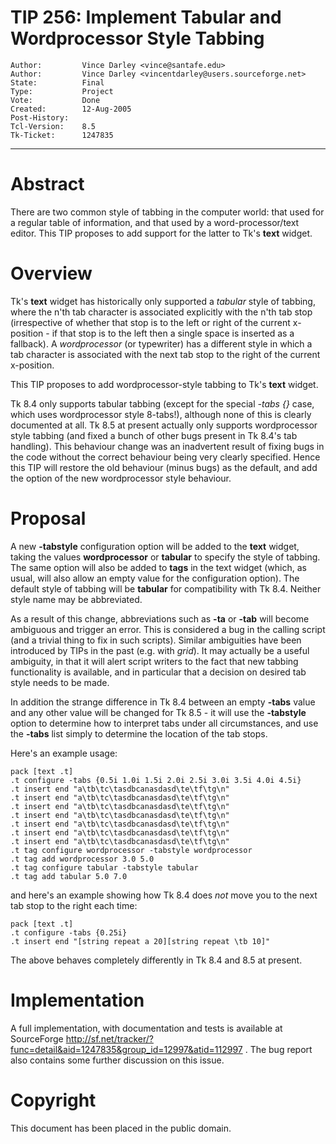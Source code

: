 # TIP 256: Implement Tabular and Wordprocessor Style Tabbing
	Author:         Vince Darley <vince@santafe.edu>
	Author:         Vince Darley <vincentdarley@users.sourceforge.net>
	State:          Final
	Type:           Project
	Vote:           Done
	Created:        12-Aug-2005
	Post-History:   
	Tcl-Version:    8.5
	Tk-Ticket:      1247835
-----

# Abstract

There are two common style of tabbing in the computer world: that used
for a regular table of information, and that used by a
word-processor/text editor. This TIP proposes to add support for the
latter to Tk's **text** widget.

# Overview

Tk's **text** widget has historically only supported a _tabular_
style of tabbing, where the n'th tab character is associated
explicitly with the n'th tab stop \(irrespective of whether that stop
is to the left or right of the current x-position - if that stop is to
the left then a single space is inserted as a fallback\). A
_wordprocessor_ \(or typewriter\) has a different style in which a tab
character is associated with the next tab stop to the right of the
current x-position.

This TIP proposes to add wordprocessor-style tabbing to Tk's
**text** widget.

Tk 8.4 only supports tabular tabbing \(except for the special _-tabs
\{\}_ case, which uses wordprocessor style 8-tabs!\), although none of
this is clearly documented at all. Tk 8.5 at present actually only
supports wordprocessor style tabbing \(and fixed a bunch of other bugs
present in Tk 8.4's tab handling\). This behaviour change was an
inadvertent result of fixing bugs in the code without the correct
behaviour being very clearly specified. Hence this TIP will restore
the old behaviour \(minus bugs\) as the default, and add the option of
the new wordprocessor style behaviour.

# Proposal

A new **-tabstyle** configuration option will be added to the
**text** widget, taking the values **wordprocessor** or
**tabular** to specify the style of tabbing.  The same option will
also be added to **tags** in the text widget \(which, as usual, will
also allow an empty value for the configuration option\). The default
style of tabbing will be **tabular** for compatibility with Tk 8.4.
Neither style name may be abbreviated.

As a result of this change, abbreviations such as **-ta** or
**-tab** will become ambiguous and trigger an error.  This is
considered a bug in the calling script \(and a trivial thing to fix in
such scripts\).  Similar ambiguities have been introduced by TIPs in
the past \(e.g. with _grid_\).  It may actually be a useful ambiguity,
in that it will alert script writers to the fact that new tabbing
functionality is available, and in particular that a decision on
desired tab style needs to be made.

In addition the strange difference in Tk 8.4 between an empty
**-tabs** value and any other value will be changed for Tk 8.5 - it
will use the **-tabstyle** option to determine how to interpret tabs
under all circumstances, and use the **-tabs** list simply to
determine the location of the tab stops.

Here's an example usage:

	pack [text .t]
	.t configure -tabs {0.5i 1.0i 1.5i 2.0i 2.5i 3.0i 3.5i 4.0i 4.5i}
	.t insert end "a\tb\tc\tasdbcanasdasd\te\tf\tg\n"
	.t insert end "a\tb\tc\tasdbcanasdasd\te\tf\tg\n"
	.t insert end "a\tb\tc\tasdbcanasdasd\te\tf\tg\n"
	.t insert end "a\tb\tc\tasdbcanasdasd\te\tf\tg\n"
	.t insert end "a\tb\tc\tasdbcanasdasd\te\tf\tg\n"
	.t insert end "a\tb\tc\tasdbcanasdasd\te\tf\tg\n"
	.t insert end "a\tb\tc\tasdbcanasdasd\te\tf\tg\n"
	.t tag configure wordprocessor -tabstyle wordprocessor
	.t tag add wordprocessor 3.0 5.0
	.t tag configure tabular -tabstyle tabular
	.t tag add tabular 5.0 7.0

and here's an example showing how Tk 8.4 does _not_ move you to the
next tab stop to the right each time:

	pack [text .t]
	.t configure -tabs {0.25i}
	.t insert end "[string repeat a 20][string repeat \tb 10]"

The above behaves completely differently in Tk 8.4 and 8.5 at present.

# Implementation

A full implementation, with documentation and tests is available
at SourceForge
<http://sf.net/tracker/?func=detail&aid=1247835&group_id=12997&atid=112997> .
The bug report also contains some further discussion on this issue.

# Copyright

This document has been placed in the public domain.

